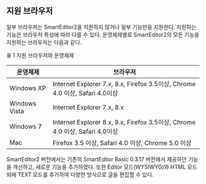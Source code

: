 ## 지원 브라우저

일부 브라우저는 SmartEditor2을 지원하지 않거나 일부 기능만을 지원한다. 지원하는 기능은 브라우저 특성에 따라 다를 수 있다. 운영체제별로 SmartEditor2의 모든 기능을 지원하는 브라우저는 다음과 같다.

표 1 지원 브라우저와 운영체제

| 운영체제 | 브라우저 |
| --- | --- |
| Windows XP | Internet Explorer 7.x, 8.x, Firefox 3.5이상, Chrome 4.0 이상, Safari 4.0이상 |
| Windows Vista | Internet Explorer 7.x, 8.x |
| Windows 7 | Internet Explorer 8.x, 9.x, Firefox 3.5이상, Chrome 4.0 이상, Safari 4.0이상 |
| Mac | Firefox 3.5 이상, Safari 4.0 이상, Chrome 5.0 이상 |

SmartEditor2 버전에서는 기존의 SmartEditor Basic 0.3.17 버전에서 제공하던 기능을 개선하고, 새로운 기능을 추가하였다. 또한 Editor 모드(WYSIWYG)와 HTML 모드 외에 TEXT 모드를 추가하여 다양한 방식으로 글을 편집할 수 있다.